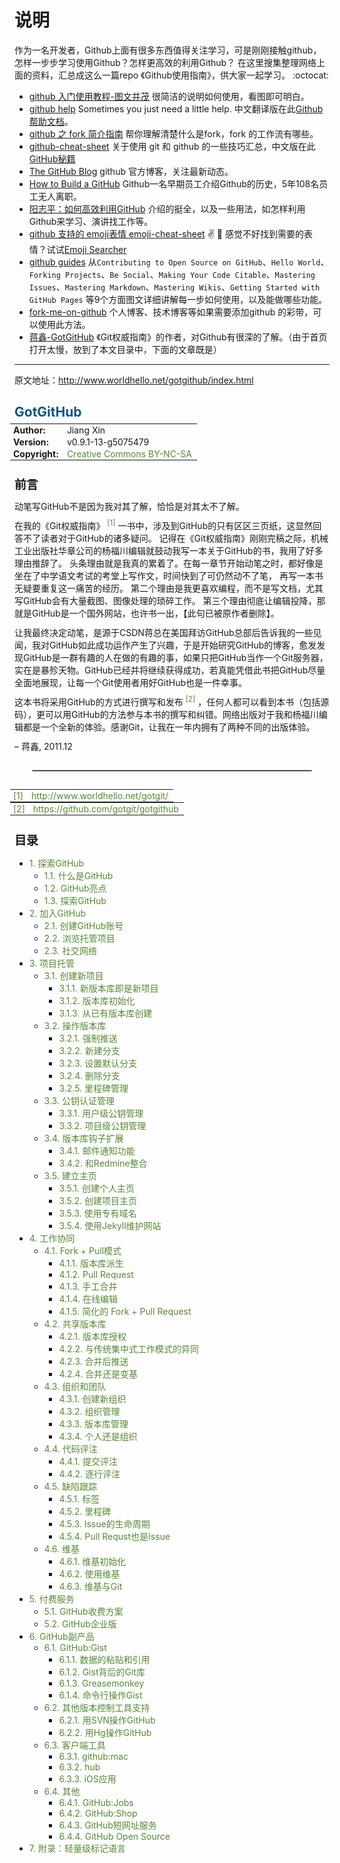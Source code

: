 
说明
==============
作为一名开发者，Github上面有很多东西值得关注学习，可是刚刚接触github，怎样一步步学习使用Github？怎样更高效的利用Github？
在这里搜集整理网络上面的资料，汇总成这么一篇repo 《Github使用指南》，供大家一起学习。 :octocat:

- [github 入门使用教程-图文并茂](http://developer.51cto.com/art/201407/446249_all.htm) 很简洁的说明如何使用，看图即可明白。	
- [github help](https://help.github.com/) Sometimes you just need a little help. 中文翻译版在此[Github 帮助文档](https://github.com/waylau/github-help)。
- [github 之 fork 简介指南](https://linux.cn/article-4292-1.html) 帮你理解清楚什么是fork，fork 的工作流有哪些。
- [github-cheat-sheet](https://github.com/tiimgreen/github-cheat-sheet) 关于使用 git 和 github 的一些技巧汇总，中文版在此[GitHub秘籍](https://github.com/tiimgreen/github-cheat-sheet/blob/master/README.zh-cn.md)
- [The GitHub Blog](https://github.com/blog) github 官方博客，关注最新动态。
- [How to Build a GitHub](http://zachholman.com/talk/how-to-build-a-github/) Github一名早期员工介绍Github的历史，5年108名员工无人离职。
- [阳志平：如何高效利用GitHub](http://www.yangzhiping.com/tech/github.html) 介绍的挺全，以及一些用法，如怎样利用Github来学习、演讲找工作等。
- [github 支持的 emoji表情 emoji-cheat-sheet](http://www.emoji-cheat-sheet.com/) :v: :clap:  感觉不好找到需要的表情？试试[Emoji Searcher](http://emoji.muan.co/) 
- [github guides](https://guides.github.com/) 从`Contributing to Open Source on GitHub`、`Hello World`、`Forking Projects`、`Be Social`、`Making Your Code Citable`、`Mastering Issues`、`Mastering Markdown`、`Mastering Wikis`、`Getting Started with GitHub Pages` 等9个方面图文详细讲解每一步如何使用，以及能做哪些功能。
- [fork-me-on-github](https://github.com/blog/273-github-ribbons) 个人博客、技术博客等如果需要添加github 的彩带，可以使用此方法。
- [蒋鑫-GotGitHub](GotGitHub.md) 《Git权威指南》的作者，对Github有很深的了解。（由于首页打开太慢，放到了本文目录中，下面的文章既是）


-------- 

原文地址：http://www.worldhello.net/gotgithub/index.html

<h1 style="margin:0px;padding:0.7em 0px 0.3em;font-size:1.5em;color:rgb(17, 85, 124);">GotGitHub<a href="http://www.worldhello.net/gotgithub/#gotgithub" title="永久链接至标题" style="color:black;text-decoration:none;font-weight:normal;visibility:hidden;font-size:1em;margin-left:6px;padding:0px 4px;">¶</a></h1>
<table style="font-size:inherit;font-weight:inherit;font-style:inherit;font-variant:inherit;border-collapse:collapse;margin:0px -0.5em;border:0px;">
<colgroup><col/>
<col/>
</colgroup><tbody valign="top">
<tr><th style="text-align:left;padding:1px 8px 1px 5px;border:0px;">Author:</th><td style="padding:1px 8px 1px 5px;text-align:left;border:0px;">Jiang Xin</td>
</tr>
<tr><th style="text-align:left;padding:1px 8px 1px 5px;border:0px;">Version:</th><td style="padding:1px 8px 1px 5px;text-align:left;border:0px;">v0.9.1-13-g5075479</td>
</tr>
<tr><th style="text-align:left;padding:1px 8px 1px 5px;border:0px;">Copyright:</th><td style="padding:1px 8px 1px 5px;text-align:left;border:0px;"><a href="http://creativecommons.org/licenses/by-nc-sa/3.0/" style="color:rgb(85, 136, 51);text-decoration:none;font-weight:normal;">Creative Commons BY-NC-SA</a></td>
</tr>
</tbody>
</table>
<div>
<h2 style="margin:1.3em 0px 0.2em;font-size:1.35em;padding:0px;">前言<a href="http://www.worldhello.net/gotgithub/#id1" title="永久链接至标题" style="color:black;text-decoration:none;font-weight:normal;visibility:hidden;font-size:1em;margin-left:6px;padding:0px 4px;">¶</a></h2>
<p style="margin:0.8em 0px 0.5em;">动笔写GitHub不是因为我对其了解，恰恰是对其太不了解。</p>
<p style="margin:0.8em 0px 0.5em;">在我的《Git权威指南》 <a href="http://www.worldhello.net/gotgithub/#id4" style="color:rgb(85, 136, 51);text-decoration:none;font-weight:normal;font-size:smaller;line-height:0;vertical-align:super;margin:0px;">[1]</a> 一书中，涉及到GitHub的只有区区三页纸，这显然回答不了读者对于GitHub的诸多疑问。
记得在《Git权威指南》刚刚完稿之际，机械工业出版社华章公司的杨福川编辑就鼓动我写一本关于GitHub的书，我用了好多理由推辞了。
头条理由就是我真的累着了。在每一章节开始动笔之时，都好像是坐在了中学语文考试的考堂上写作文，时间快到了可仍然动不了笔，
再写一本书无疑要重复这一痛苦的经历。
第二个理由是我更喜欢编程，而不是写文档，尤其写GitHub会有大量截图、图像处理的琐碎工作。
第三个理由彻底让编辑投降，那就是GitHub是一个国外网站，也许书一出，【此句已被原作者删除】。</p>
<p style="margin:0.8em 0px 0.5em;">让我最终决定动笔，是源于CSDN蒋总在美国拜访GitHub总部后告诉我的一些见闻，我对GitHub如此成功运作产生了兴趣，于是开始研究GitHub的博客，愈发发现GitHub是一群有趣的人在做的有趣的事，如果只把GitHub当作一个Git服务器，实在是暴殄天物。GitHub已经并将继续获得成功，若真能凭借此书把GitHub尽量全面地展现，让每一个Git使用者用好GitHub也是一件幸事。</p>
<p style="margin:0.8em 0px 0.5em;">这本书将采用GitHub的方式进行撰写和发布 <a href="http://www.worldhello.net/gotgithub/#id5" style="color:rgb(85, 136, 51);text-decoration:none;font-weight:normal;font-size:smaller;line-height:0;vertical-align:super;margin:0px;">[2]</a> ，任何人都可以看到本书（包括源码），更可以用GitHub的方法参与本书的撰写和纠错。网络出版对于我和杨福川编辑都是一个全新的体验。感谢Git，让我在一年内拥有了两种不同的出版体验。</p>
<p style="margin:0.8em 0px 0.5em;">– 蒋鑫, 2011.12</p>
<hr style="border:1px solid rgb(170, 187, 204);margin:2em;"/>
<table style="font-size:inherit;font-weight:inherit;font-style:inherit;font-variant:inherit;border-collapse:collapse;margin:0px -0.5em;border:0px;">
<colgroup><col/><col/></colgroup>
<tbody valign="top">
<tr><td style="padding:1px 8px 1px 5px;text-align:left;border:0px;"><a href="http://www.worldhello.net/gotgithub/#id2" style="color:rgb(85, 136, 51);text-decoration:none;font-weight:normal;">[1]</a></td><td style="padding:1px 8px 1px 5px;text-align:left;border:0px;"><a href="http://www.worldhello.net/gotgit/" style="color:rgb(85, 136, 51);text-decoration:none;font-weight:normal;">http://www.worldhello.net/gotgit/</a></td></tr>
</tbody>
</table>
<table style="font-size:inherit;font-weight:inherit;font-style:inherit;font-variant:inherit;border-collapse:collapse;margin:0px -0.5em;border:0px;">
<colgroup><col/><col/></colgroup>
<tbody valign="top">
<tr><td style="padding:1px 8px 1px 5px;text-align:left;border:0px;"><a href="http://www.worldhello.net/gotgithub/#id3" style="color:rgb(85, 136, 51);text-decoration:none;font-weight:normal;">[2]</a></td><td style="padding:1px 8px 1px 5px;text-align:left;border:0px;"><a href="https://github.com/gotgit/gotgithub" style="color:rgb(85, 136, 51);text-decoration:none;font-weight:normal;">https://github.com/gotgit/gotgithub</a></td></tr>
</tbody>
</table>
</div>
<div>
<h2 style="margin:1.3em 0px 0.2em;font-size:1.35em;padding:0px;">目录<a href="http://www.worldhello.net/gotgithub/#id6" title="永久链接至标题" style="color:black;text-decoration:none;font-weight:normal;visibility:hidden;font-size:1em;margin-left:6px;padding:0px 4px;">¶</a></h2>
<div>
<ul>
<li><a href="http://www.worldhello.net/gotgithub/01-explore-github/index.html" style="color:rgb(85, 136, 51);text-decoration:none;font-weight:normal;">1. 探索GitHub</a><ul>
<li><a href="http://www.worldhello.net/gotgithub/01-explore-github/010-what-is-github.html" style="color:rgb(85, 136, 51);text-decoration:none;font-weight:normal;">1.1. 什么是GitHub</a></li>
<li><a href="http://www.worldhello.net/gotgithub/01-explore-github/020-github-hightlights.html" style="color:rgb(85, 136, 51);text-decoration:none;font-weight:normal;">1.2. GitHub亮点</a></li>
<li><a href="http://www.worldhello.net/gotgithub/01-explore-github/030-explore-github.html" style="color:rgb(85, 136, 51);text-decoration:none;font-weight:normal;">1.3. 探索GitHub</a></li>
</ul>
</li>
<li><a href="http://www.worldhello.net/gotgithub/02-join-github/index.html" style="color:rgb(85, 136, 51);text-decoration:none;font-weight:normal;">2. 加入GitHub</a><ul>
<li><a href="http://www.worldhello.net/gotgithub/02-join-github/010-account-setup.html" style="color:rgb(85, 136, 51);text-decoration:none;font-weight:normal;">2.1. 创建GitHub账号</a></li>
<li><a href="http://www.worldhello.net/gotgithub/02-join-github/020-browse-repo.html" style="color:rgb(85, 136, 51);text-decoration:none;font-weight:normal;">2.2. 浏览托管项目</a></li>
<li><a href="http://www.worldhello.net/gotgithub/02-join-github/030-be-social.html" style="color:rgb(85, 136, 51);text-decoration:none;font-weight:normal;">2.3. 社交网络</a></li>
</ul>
</li>
<li><a href="http://www.worldhello.net/gotgithub/03-project-hosting/index.html" style="color:rgb(85, 136, 51);text-decoration:none;font-weight:normal;">3. 项目托管</a><ul>
<li><a href="http://www.worldhello.net/gotgithub/03-project-hosting/010-new-project.html" style="color:rgb(85, 136, 51);text-decoration:none;font-weight:normal;">3.1. 创建新项目</a><ul>
<li><a href="http://www.worldhello.net/gotgithub/03-project-hosting/010-new-project.html#new-repo" style="color:rgb(85, 136, 51);text-decoration:none;font-weight:normal;">3.1.1. 新版本库即是新项目</a></li>
<li><a href="http://www.worldhello.net/gotgithub/03-project-hosting/010-new-project.html#init-by-clone" style="color:rgb(85, 136, 51);text-decoration:none;font-weight:normal;">3.1.2. 版本库初始化</a></li>
<li><a href="http://www.worldhello.net/gotgithub/03-project-hosting/010-new-project.html#init-by-push" style="color:rgb(85, 136, 51);text-decoration:none;font-weight:normal;">3.1.3. 从已有版本库创建</a></li>
</ul>
</li>
<li><a href="http://www.worldhello.net/gotgithub/03-project-hosting/020-repo-operation.html" style="color:rgb(85, 136, 51);text-decoration:none;font-weight:normal;">3.2. 操作版本库</a><ul>
<li><a href="http://www.worldhello.net/gotgithub/03-project-hosting/020-repo-operation.html#noff-push" style="color:rgb(85, 136, 51);text-decoration:none;font-weight:normal;">3.2.1. 强制推送</a></li>
<li><a href="http://www.worldhello.net/gotgithub/03-project-hosting/020-repo-operation.html#new-branch" style="color:rgb(85, 136, 51);text-decoration:none;font-weight:normal;">3.2.2. 新建分支</a></li>
<li><a href="http://www.worldhello.net/gotgithub/03-project-hosting/020-repo-operation.html#default-branch" style="color:rgb(85, 136, 51);text-decoration:none;font-weight:normal;">3.2.3. 设置默认分支</a></li>
<li><a href="http://www.worldhello.net/gotgithub/03-project-hosting/020-repo-operation.html#del-branch" style="color:rgb(85, 136, 51);text-decoration:none;font-weight:normal;">3.2.4. 删除分支</a></li>
<li><a href="http://www.worldhello.net/gotgithub/03-project-hosting/020-repo-operation.html#git-tags" style="color:rgb(85, 136, 51);text-decoration:none;font-weight:normal;">3.2.5. 里程碑管理</a></li>
</ul>
</li>
<li><a href="http://www.worldhello.net/gotgithub/03-project-hosting/030-repo-authz.html" style="color:rgb(85, 136, 51);text-decoration:none;font-weight:normal;">3.3. 公钥认证管理</a><ul>
<li><a href="http://www.worldhello.net/gotgithub/03-project-hosting/030-repo-authz.html#pubkeys" style="color:rgb(85, 136, 51);text-decoration:none;font-weight:normal;">3.3.1. 用户级公钥管理</a></li>
<li><a href="http://www.worldhello.net/gotgithub/03-project-hosting/030-repo-authz.html#deploy-keys" style="color:rgb(85, 136, 51);text-decoration:none;font-weight:normal;">3.3.2. 项目级公钥管理</a></li>
</ul>
</li>
<li><a href="http://www.worldhello.net/gotgithub/03-project-hosting/040-repo-hooks.html" style="color:rgb(85, 136, 51);text-decoration:none;font-weight:normal;">3.4. 版本库钩子扩展</a><ul>
<li><a href="http://www.worldhello.net/gotgithub/03-project-hosting/040-repo-hooks.html#mail-notify-hook" style="color:rgb(85, 136, 51);text-decoration:none;font-weight:normal;">3.4.1. 邮件通知功能</a></li>
<li><a href="http://www.worldhello.net/gotgithub/03-project-hosting/040-repo-hooks.html#redmine" style="color:rgb(85, 136, 51);text-decoration:none;font-weight:normal;">3.4.2. 和Redmine整合</a></li>
</ul>
</li>
<li><a href="http://www.worldhello.net/gotgithub/03-project-hosting/050-homepage.html" style="color:rgb(85, 136, 51);text-decoration:none;font-weight:normal;">3.5. 建立主页</a><ul>
<li><a href="http://www.worldhello.net/gotgithub/03-project-hosting/050-homepage.html#user-homepage" style="color:rgb(85, 136, 51);text-decoration:none;font-weight:normal;">3.5.1. 创建个人主页</a></li>
<li><a href="http://www.worldhello.net/gotgithub/03-project-hosting/050-homepage.html#project-homepage" style="color:rgb(85, 136, 51);text-decoration:none;font-weight:normal;">3.5.2. 创建项目主页</a></li>
<li><a href="http://www.worldhello.net/gotgithub/03-project-hosting/050-homepage.html#dedicate-domain" style="color:rgb(85, 136, 51);text-decoration:none;font-weight:normal;">3.5.3. 使用专有域名</a></li>
<li><a href="http://www.worldhello.net/gotgithub/03-project-hosting/050-homepage.html#jekyll" style="color:rgb(85, 136, 51);text-decoration:none;font-weight:normal;">3.5.4. 使用Jekyll维护网站</a></li>
</ul>
</li>
</ul>
</li>
<li><a href="http://www.worldhello.net/gotgithub/04-work-with-others/index.html" style="color:rgb(85, 136, 51);text-decoration:none;font-weight:normal;">4. 工作协同</a><ul>
<li><a href="http://www.worldhello.net/gotgithub/04-work-with-others/010-fork-and-pull.html" style="color:rgb(85, 136, 51);text-decoration:none;font-weight:normal;">4.1. Fork + Pull模式</a><ul>
<li><a href="http://www.worldhello.net/gotgithub/04-work-with-others/010-fork-and-pull.html#fork" style="color:rgb(85, 136, 51);text-decoration:none;font-weight:normal;">4.1.1. 版本库派生</a></li>
<li><a href="http://www.worldhello.net/gotgithub/04-work-with-others/010-fork-and-pull.html#pull-request" style="color:rgb(85, 136, 51);text-decoration:none;font-weight:normal;">4.1.2. Pull Request</a></li>
<li><a href="http://www.worldhello.net/gotgithub/04-work-with-others/010-fork-and-pull.html#merge-by-hands" style="color:rgb(85, 136, 51);text-decoration:none;font-weight:normal;">4.1.3. 手工合并</a></li>
<li><a href="http://www.worldhello.net/gotgithub/04-work-with-others/010-fork-and-pull.html#online-edit" style="color:rgb(85, 136, 51);text-decoration:none;font-weight:normal;">4.1.4. 在线编辑</a></li>
<li><a href="http://www.worldhello.net/gotgithub/04-work-with-others/010-fork-and-pull.html#fork-pull-request" style="color:rgb(85, 136, 51);text-decoration:none;font-weight:normal;">4.1.5. 简化的 Fork + Pull Request</a></li>
</ul>
</li>
<li><a href="http://www.worldhello.net/gotgithub/04-work-with-others/020-shared-repo.html" style="color:rgb(85, 136, 51);text-decoration:none;font-weight:normal;">4.2. 共享版本库</a><ul>
<li><a href="http://www.worldhello.net/gotgithub/04-work-with-others/020-shared-repo.html#collaborators" style="color:rgb(85, 136, 51);text-decoration:none;font-weight:normal;">4.2.1. 版本库授权</a></li>
<li><a href="http://www.worldhello.net/gotgithub/04-work-with-others/020-shared-repo.html#central-model" style="color:rgb(85, 136, 51);text-decoration:none;font-weight:normal;">4.2.2. 与传统集中式工作模式的异同</a></li>
<li><a href="http://www.worldhello.net/gotgithub/04-work-with-others/020-shared-repo.html#merge-and-push" style="color:rgb(85, 136, 51);text-decoration:none;font-weight:normal;">4.2.3. 合并后推送</a></li>
<li><a href="http://www.worldhello.net/gotgithub/04-work-with-others/020-shared-repo.html#rebase-and-push" style="color:rgb(85, 136, 51);text-decoration:none;font-weight:normal;">4.2.4. 合并还是变基</a></li>
</ul>
</li>
<li><a href="http://www.worldhello.net/gotgithub/04-work-with-others/030-organization.html" style="color:rgb(85, 136, 51);text-decoration:none;font-weight:normal;">4.3. 组织和团队</a><ul>
<li><a href="http://www.worldhello.net/gotgithub/04-work-with-others/030-organization.html#new-org" style="color:rgb(85, 136, 51);text-decoration:none;font-weight:normal;">4.3.1. 创建新组织</a></li>
<li><a href="http://www.worldhello.net/gotgithub/04-work-with-others/030-organization.html#org-settings" style="color:rgb(85, 136, 51);text-decoration:none;font-weight:normal;">4.3.2. 组织管理</a></li>
<li><a href="http://www.worldhello.net/gotgithub/04-work-with-others/030-organization.html#org-repo-mgmt" style="color:rgb(85, 136, 51);text-decoration:none;font-weight:normal;">4.3.3. 版本库管理</a></li>
<li><a href="http://www.worldhello.net/gotgithub/04-work-with-others/030-organization.html#pros-of-org" style="color:rgb(85, 136, 51);text-decoration:none;font-weight:normal;">4.3.4. 个人还是组织</a></li>
</ul>
</li>
<li><a href="http://www.worldhello.net/gotgithub/04-work-with-others/040-code-review.html" style="color:rgb(85, 136, 51);text-decoration:none;font-weight:normal;">4.4. 代码评注</a><ul>
<li><a href="http://www.worldhello.net/gotgithub/04-work-with-others/040-code-review.html#commit-comments" style="color:rgb(85, 136, 51);text-decoration:none;font-weight:normal;">4.4.1. 提交评注</a></li>
<li><a href="http://www.worldhello.net/gotgithub/04-work-with-others/040-code-review.html#line-comments" style="color:rgb(85, 136, 51);text-decoration:none;font-weight:normal;">4.4.2. 逐行评注</a></li>
</ul>
</li>
<li><a href="http://www.worldhello.net/gotgithub/04-work-with-others/050-issue.html" style="color:rgb(85, 136, 51);text-decoration:none;font-weight:normal;">4.5. 缺陷跟踪</a><ul>
<li><a href="http://www.worldhello.net/gotgithub/04-work-with-others/050-issue.html#labels" style="color:rgb(85, 136, 51);text-decoration:none;font-weight:normal;">4.5.1. 标签</a></li>
<li><a href="http://www.worldhello.net/gotgithub/04-work-with-others/050-issue.html#milestone" style="color:rgb(85, 136, 51);text-decoration:none;font-weight:normal;">4.5.2. 里程碑</a></li>
<li><a href="http://www.worldhello.net/gotgithub/04-work-with-others/050-issue.html#issue" style="color:rgb(85, 136, 51);text-decoration:none;font-weight:normal;">4.5.3. Issue的生命周期</a></li>
<li><a href="http://www.worldhello.net/gotgithub/04-work-with-others/050-issue.html#pull-requstissue" style="color:rgb(85, 136, 51);text-decoration:none;font-weight:normal;">4.5.4. Pull Requst也是Issue</a></li>
</ul>
</li>
<li><a href="http://www.worldhello.net/gotgithub/04-work-with-others/060-wiki.html" style="color:rgb(85, 136, 51);text-decoration:none;font-weight:normal;">4.6. 维基</a><ul>
<li><a href="http://www.worldhello.net/gotgithub/04-work-with-others/060-wiki.html#wiki-init" style="color:rgb(85, 136, 51);text-decoration:none;font-weight:normal;">4.6.1. 维基初始化</a></li>
<li><a href="http://www.worldhello.net/gotgithub/04-work-with-others/060-wiki.html#use-wiki" style="color:rgb(85, 136, 51);text-decoration:none;font-weight:normal;">4.6.2. 使用维基</a></li>
<li><a href="http://www.worldhello.net/gotgithub/04-work-with-others/060-wiki.html#git" style="color:rgb(85, 136, 51);text-decoration:none;font-weight:normal;">4.6.3. 维基与Git</a></li>
</ul>
</li>
</ul>
</li>
<li><a href="http://www.worldhello.net/gotgithub/05-commercial-github/index.html" style="color:rgb(85, 136, 51);text-decoration:none;font-weight:normal;">5. 付费服务</a><ul>
<li><a href="http://www.worldhello.net/gotgithub/05-commercial-github/non-free-plans.html" style="color:rgb(85, 136, 51);text-decoration:none;font-weight:normal;">5.1. GitHub收费方案</a></li>
<li><a href="http://www.worldhello.net/gotgithub/05-commercial-github/github-enterprise.html" style="color:rgb(85, 136, 51);text-decoration:none;font-weight:normal;">5.2. GitHub企业版</a></li>
</ul>
</li>
<li><a href="http://www.worldhello.net/gotgithub/06-side-projects/index.html" style="color:rgb(85, 136, 51);text-decoration:none;font-weight:normal;">6. GitHub副产品</a><ul>
<li><a href="http://www.worldhello.net/gotgithub/06-side-projects/gist.html" style="color:rgb(85, 136, 51);text-decoration:none;font-weight:normal;">6.1. GitHub:Gist</a><ul>
<li><a href="http://www.worldhello.net/gotgithub/06-side-projects/gist.html#paste" style="color:rgb(85, 136, 51);text-decoration:none;font-weight:normal;">6.1.1. 数据的粘贴和引用</a></li>
<li><a href="http://www.worldhello.net/gotgithub/06-side-projects/gist.html#gistgit" style="color:rgb(85, 136, 51);text-decoration:none;font-weight:normal;">6.1.2. Gist背后的Git库</a></li>
<li><a href="http://www.worldhello.net/gotgithub/06-side-projects/gist.html#greasemonkey" style="color:rgb(85, 136, 51);text-decoration:none;font-weight:normal;">6.1.3. Greasemonkey</a></li>
<li><a href="http://www.worldhello.net/gotgithub/06-side-projects/gist.html#gist-cli" style="color:rgb(85, 136, 51);text-decoration:none;font-weight:normal;">6.1.4. 命令行操作Gist</a></li>
</ul>
</li>
<li><a href="http://www.worldhello.net/gotgithub/06-side-projects/other-scm.html" style="color:rgb(85, 136, 51);text-decoration:none;font-weight:normal;">6.2. 其他版本控制工具支持</a><ul>
<li><a href="http://www.worldhello.net/gotgithub/06-side-projects/svn.html" style="color:rgb(85, 136, 51);text-decoration:none;font-weight:normal;">6.2.1. 用SVN操作GitHub</a></li>
<li><a href="http://www.worldhello.net/gotgithub/06-side-projects/hg-git.html" style="color:rgb(85, 136, 51);text-decoration:none;font-weight:normal;">6.2.2. 用Hg操作GitHub</a></li>
</ul>
</li>
<li><a href="http://www.worldhello.net/gotgithub/06-side-projects/tools.html" style="color:rgb(85, 136, 51);text-decoration:none;font-weight:normal;">6.3. 客户端工具</a><ul>
<li><a href="http://www.worldhello.net/gotgithub/06-side-projects/github-mac.html" style="color:rgb(85, 136, 51);text-decoration:none;font-weight:normal;">6.3.1. github:mac</a></li>
<li><a href="http://www.worldhello.net/gotgithub/06-side-projects/hub.html" style="color:rgb(85, 136, 51);text-decoration:none;font-weight:normal;">6.3.2. hub</a></li>
<li><a href="http://www.worldhello.net/gotgithub/06-side-projects/ios.html" style="color:rgb(85, 136, 51);text-decoration:none;font-weight:normal;">6.3.3. iOS应用</a></li>
</ul>
</li>
<li><a href="http://www.worldhello.net/gotgithub/06-side-projects/others.html" style="color:rgb(85, 136, 51);text-decoration:none;font-weight:normal;">6.4. 其他</a><ul>
<li><a href="http://www.worldhello.net/gotgithub/06-side-projects/jobs.html" style="color:rgb(85, 136, 51);text-decoration:none;font-weight:normal;">6.4.1. GitHub:Jobs</a></li>
<li><a href="http://www.worldhello.net/gotgithub/06-side-projects/shop.html" style="color:rgb(85, 136, 51);text-decoration:none;font-weight:normal;">6.4.2. GitHub:Shop</a></li>
<li><a href="http://www.worldhello.net/gotgithub/06-side-projects/short-url.html" style="color:rgb(85, 136, 51);text-decoration:none;font-weight:normal;">6.4.3. GitHub短网址服务</a></li>
<li><a href="http://www.worldhello.net/gotgithub/06-side-projects/opensource.html" style="color:rgb(85, 136, 51);text-decoration:none;font-weight:normal;">6.4.4. GitHub Open Source</a></li>
</ul>
</li>
</ul>
</li>
<li><a href="http://www.worldhello.net/gotgithub/appendix/markups.html" style="color:rgb(85, 136, 51);text-decoration:none;font-weight:normal;">7. 附录：轻量级标记语言</a></li>
</ul>
</div>

